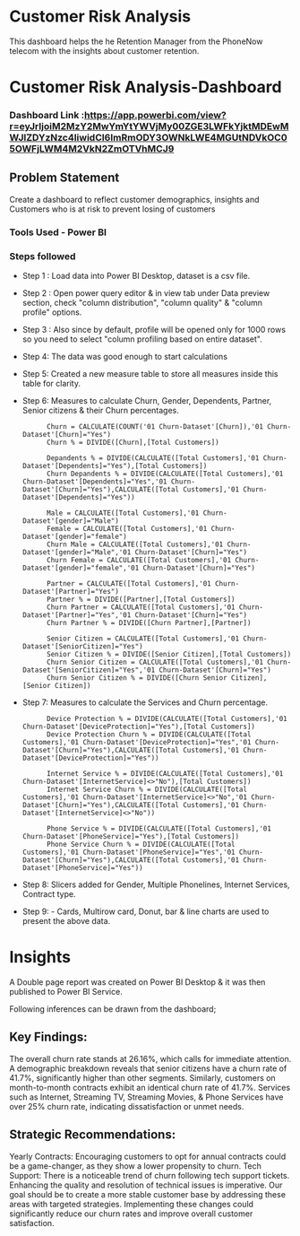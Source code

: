 
# Customer Risk Analysis

This dashboard helps the he Retention Manager from the PhoneNow telecom with the insights about customer retention.

# Customer Risk Analysis-Dashboard

### Dashboard Link :https://app.powerbi.com/view?r=eyJrIjoiM2MzY2MwYmYtYWVjMy00ZGE3LWFkYjktMDEwMWJlZDYzNzc4IiwidCI6ImRmODY3OWNkLWE4MGUtNDVkOC05OWFjLWM4M2VkN2ZmOTVhMCJ9

## Problem Statement

Create a dashboard to reflect customer demographics, insights and Customers who is at risk to prevent losing of customers

### Tools Used - Power BI

### Steps followed 

- Step 1 : Load data into Power BI Desktop, dataset is a csv file.
- Step 2 : Open power query editor & in view tab under Data preview section, check "column distribution", "column quality" & "column profile" options.
- Step 3 : Also since by default, profile will be opened only for 1000 rows so you need to select "column profiling based on entire dataset".
- Step 4: The data was good enough to start calculations
- Step 5: Created a new measure table to store all measures inside this table for clarity.
- Step 6: Measures to calculate Churn, Gender, Dependents, Partner, Senior citizens & their Churn percentages.
            
            Churn = CALCULATE(COUNT('01 Churn-Dataset'[Churn]),'01 Churn-Dataset'[Churn]="Yes")
            Churn % = DIVIDE([Churn],[Total Customers])

            Depandents % = DIVIDE(CALCULATE([Total Customers],'01 Churn-Dataset'[Dependents]="Yes"),[Total Customers])
            Churn Depandents % = DIVIDE(CALCULATE([Total Customers],'01 Churn-Dataset'[Dependents]="Yes",'01 Churn-Dataset'[Churn]="Yes"),CALCULATE([Total Customers],'01 Churn-Dataset'[Dependents]="Yes"))

            Male = CALCULATE([Total Customers],'01 Churn-Dataset'[gender]="Male")
            Female = CALCULATE([Total Customers],'01 Churn-Dataset'[gender]="female")
            Churn Male = CALCULATE([Total Customers],'01 Churn-Dataset'[gender]="Male",'01 Churn-Dataset'[Churn]="Yes")
            Churn Female = CALCULATE([Total Customers],'01 Churn-Dataset'[gender]="female",'01 Churn-Dataset'[Churn]="Yes")

            Partner = CALCULATE([Total Customers],'01 Churn-Dataset'[Partner]="Yes")
            Partner % = DIVIDE([Partner],[Total Customers])
            Churn Partner = CALCULATE([Total Customers],'01 Churn-Dataset'[Partner]="Yes",'01 Churn-Dataset'[Churn]="Yes")
            Churn Partner % = DIVIDE([Churn Partner],[Partner])

            Senior Citizen = CALCULATE([Total Customers],'01 Churn-Dataset'[SeniorCitizen]="Yes")
            Senior Citizen % = DIVIDE([Senior Citizen],[Total Customers])
            Churn Senior Citizen = CALCULATE([Total Customers],'01 Churn-Dataset'[SeniorCitizen]="Yes",'01 Churn-Dataset'[Churn]="Yes")
            Churn Senior Citizen % = DIVIDE([Churn Senior Citizen],[Senior Citizen])

- Step 7: Measures to calculate the Services and Churn percentage.
            
            Device Protection % = DIVIDE(CALCULATE([Total Customers],'01 Churn-Dataset'[DeviceProtection]="Yes"),[Total Customers])
            Device Protection Churn % = DIVIDE(CALCULATE([Total Customers],'01 Churn-Dataset'[DeviceProtection]="Yes",'01 Churn-Dataset'[Churn]="Yes"),CALCULATE([Total Customers],'01 Churn-Dataset'[DeviceProtection]="Yes"))

            Internet Service % = DIVIDE(CALCULATE([Total Customers],'01 Churn-Dataset'[InternetService]<>"No"),[Total Customers])
            Internet Service Churn % = DIVIDE(CALCULATE([Total Customers],'01 Churn-Dataset'[InternetService]<>"No",'01 Churn-Dataset'[Churn]="Yes"),CALCULATE([Total Customers],'01 Churn-Dataset'[InternetService]<>"No"))

            Phone Service % = DIVIDE(CALCULATE([Total Customers],'01 Churn-Dataset'[PhoneService]="Yes"),[Total Customers])
            Phone Service Churn % = DIVIDE(CALCULATE([Total Customers],'01 Churn-Dataset'[PhoneService]="Yes",'01 Churn-Dataset'[Churn]="Yes"),CALCULATE([Total Customers],'01 Churn-Dataset'[PhoneService]="Yes"))


- Step 8: Slicers added for Gender, Multiple Phonelines, Internet Services, Contract type.
- Step 9: - Cards, Multirow card, Donut, bar & line charts are used to present the above data.

# Insights

A Double page report was created on Power BI Desktop & it was then published to Power BI Service.

Following inferences can be drawn from the dashboard;

## Key Findings:

The overall churn rate stands at 26.16%, which calls for immediate attention.
A demographic breakdown reveals that senior citizens have a churn rate of 41.7%, significantly higher than other segments.
Similarly, customers on month-to-month contracts exhibit an identical churn rate of 41.7%.
Services such as Internet, Streaming TV, Streaming Movies, & Phone Services have over 25% churn rate, indicating dissatisfaction or unmet needs.

## Strategic Recommendations:

Yearly Contracts: Encouraging customers to opt for annual contracts could be a game-changer, as they show a lower propensity to churn.
Tech Support: There is a noticeable trend of churn following tech support tickets. Enhancing the quality and resolution of technical issues is imperative.
Our goal should be to create a more stable customer base by addressing these areas with targeted strategies. Implementing these changes could significantly reduce our churn rates and improve overall customer satisfaction.
